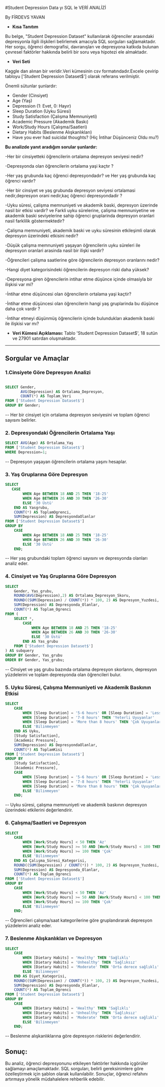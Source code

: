 #Student Depression Data yı SQL le VERİ ANALİZİ

By FİRDEVS YAVAN

- **Kısa Tanıtım**

Bu belge, "Student Depression Dataset" kullanılarak öğrenciler arasındaki depresyonla ilgili ilişkileri belirlemek amacıyla SQL sorguları sağlamaktadır. Her sorgu, öğrenci demografisi, davranışları ve depresyona katkıda bulunan çevresel faktörler hakkında belirli bir soru veya hipotezi ele almaktadır.

- **Veri Seti**

Kaggle dan alınan bir veridir.Veri kümesinin csv formatındadır.Excele çevirip tabloyu ['Student Depression Dataset$'] olarak referans verilmiştir.


Önemli sütunlar şunlardır:
* Gender (Cinsiyet)
* Age (Yaş)
* Depression (1: Evet, 0: Hayır)
* Sleep Duration (Uyku Süresi)
* Study Satisfaction (Çalışma Memnuniyeti)
* Academic Pressure (Akademik Baskı)
* Work/Study Hours (Çalışma/Saatleri)
* Dietary Habits (Beslenme Alışkanlıkları)
* Have you ever had suicidal thoughts? (Hiç İntihar Düşünceniz Oldu mu?)


**Bu analizde yanıt aradığım sorular şunlardır:**

-Her bir cinsiyetteki öğrencilerin ortalama depresyon seviyesi nedir?

-Depresyonda olan öğrencilerin ortalama yaşi kaçtır ?

-Her yaş grubunda kaç öğrenci depresyondadır? ve Her yaş grubunda kaç öğrenci vardır? 

-Her bir cinsiyet ve yaş grubunda depresyon seviyesi ortalamasi nedir,depresyon orani nedir,kaç öğrenci depresyondadir ?

-Uyku süresi, çalişma memnuniyeti ve akademik baski, depresyon üzerinde nasil bir etkisi vardir? ve Farkli uyku sürelerine, çalişma memnuniyetine ve akademik baski seviyelerine sahip öğrenci gruplarinda depresyon oranlari nasil farklilik göstermektedir? 

-Çalişma memnuniyeti, akademik baski ve uyku süresinin etkileşimli olarak depresyon üzerindeki etkisini nedir?

-Düşük çalişma memnuniyeti yaşayan öğrencilerin uyku süreleri ile depresyon oranlari arasinda nasil bir ilişki vardir?

-Öğrencileri çalişma saatlerine göre öğrencilerin depresyon oranlarını nedir?

-Hangi diyet kategorisindeki öğrencilerin depresyon riski daha yüksek?

-Depresyona giren öğrencilerin intihar etme düşünce içinde olmasiyla bir ilişkisi var mi?

-İntihar etme düşüncesi olan öğrencilerin ortalama yaşi kaçtir?

-İntihar etme düşüncesi olan öğrencilerin hangi yaş gruplarinda bu düşünce daha çok vardir ?

-İntihar etmeyi düşünmüş öğrencilerin içinde bulundukları akademik baski ile ilişkisi var mı?


- **Veri Kümesi Açıklaması:**
  Tablo 'Student Depression Dataset$', 18 sutün ve 27901 satırdan oluşmaktadır.

---

## Sorgular ve Amaçlar
### 1.Cinsiyete Göre Depresyon Analizi
```SQL

SELECT Gender,
       AVG(Depression) AS Ortalama_Depresyon,
       COUNT(*) AS Toplam_Veri
FROM ['Student Depression Dataset$']
GROUP BY Gender; 
```
-- Her bir cinsiyet için ortalama depresyon seviyesini ve toplam öğrenci sayısını belirler.

### 2. Depresyondaki Öğrencilerin Ortalama Yaşı
```SQL
SELECT AVG(Age) AS Ortalama_Yaş
FROM ['Student Depression Dataset$']
WHERE Depression=1;
```
-- Depresyon yaşayan öğrencilerin ortalama yaşını hesaplar.

### 3. Yaş Gruplarına Göre Depresyon
```SQL
SELECT
   CASE
        WHEN Age BETWEEN 18 AND 25 THEN '18-25'
        WHEN Age BETWEEN 26 AND 30 THEN '26-30'
        ELSE '30 Üstü'
    END AS Yasgrubu,
    COUNT(*) AS ToplamOgrenci,
    SUM(Depression) AS DepresyondaOlanlar
FROM ['Student Depression Dataset$']
GROUP BY 
    CASE
        WHEN Age BETWEEN 18 AND 25 THEN '18-25'
        WHEN Age BETWEEN 26 AND 30 THEN '26-30'
        ELSE '30 Üstü'
    END;
```
-- Her yaş grubundaki toplam öğrenci sayısını ve depresyonda olanları analiz eder.

### 4. Cinsiyet ve Yaş Gruplarına Göre Depresyon
```SQL
SELECT
    Gender, Yas_grubu,
    ROUND(AVG(Depression),2) AS Ortalama_Depresyon_Skoru,
    ROUND((SUM(Depression) / COUNT(*)) * 100, 2) AS Depresyon_Yuzdesi,
    SUM(Depression) AS Depresyonda_Olanlar,
    COUNT(*) AS Toplam_Ogrenci
FROM (
    SELECT *,
        CASE
            WHEN Age BETWEEN 18 AND 25 THEN '18-25'
            WHEN Age BETWEEN 26 AND 30 THEN '26-30'
            ELSE '30 Üstü'
        END AS Yas_grubu
    FROM ['Student Depression Dataset$']
) AS subquery
GROUP BY Gender, Yas_grubu
ORDER BY Gender, Yas_grubu;
```
-- Cinsiyet ve yaş grubu bazında ortalama depresyon skorlarını, depresyon yüzdelerini ve toplam depresyonda olan öğrencileri bulur.

### 5. Uyku Süresi, Çalışma Memnuniyeti ve Akademik Baskının Etkisi
```SQL
SELECT
    CASE
        WHEN [Sleep Duration] = '5-6 hours' OR [Sleep Duration] = 'Less than 5 hours' THEN 'Az Uyuyanlar'
        WHEN [Sleep Duration] = '7-8 hours' THEN 'Yeterli Uyuyanlar'
        WHEN [Sleep Duration] = 'More than 8 hours' THEN 'Çok Uyuyanlar'
        ELSE 'Bilinmeyen'
    END AS Uyku,
    [Study Satisfaction],
    [Academic Pressure],
    SUM(Depression) AS DepresyondaOlanlar,
    COUNT(*) AS ToplamKisi
FROM ['Student Depression Dataset$']
GROUP BY
    [Study Satisfaction],
    [Academic Pressure],
    CASE
        WHEN [Sleep Duration] = '5-6 hours' OR [Sleep Duration] = 'Less than 5 hours' THEN 'Az Uyuyanlar'
        WHEN [Sleep Duration] = '7-8 hours' THEN 'Yeterli Uyuyanlar'
        WHEN [Sleep Duration] = 'More than 8 hours' THEN 'Çok Uyuyanlar'
        ELSE 'Bilinmeyen'
    END;
```
-- Uyku süresi, çalışma memnuniyeti ve akademik baskının depresyon üzerindeki etkilerini değerlendirir.

### 6. Çalışma/Saatleri ve Depresyon
```SQL
SELECT
    CASE
        WHEN [Work/Study Hours] < 50 THEN 'Az'
        WHEN [Work/Study Hours] >= 50 AND [Work/Study Hours] < 100 THEN 'Orta' 
        WHEN [Work/Study Hours] >= 100 THEN 'Çok'
        ELSE 'Bilinmeyen'
    END AS Çalışma_Süresi_Kategorisi,
    ROUND((SUM(Depression) / COUNT(*)) * 100, 2) AS Depresyon_Yuzdesi,
    SUM(Depression) AS Depresyonda_Olanlar,
    COUNT(*) AS Toplam_Ogrenci
FROM ['Student Depression Dataset$']
GROUP BY 
    CASE
        WHEN [Work/Study Hours] < 50 THEN 'Az'
        WHEN [Work/Study Hours] >= 50 AND [Work/Study Hours] < 100 THEN 'Orta' 
        WHEN [Work/Study Hours] >= 100 THEN 'Çok'
        ELSE 'Bilinmeyen'
    END;
```
-- Öğrencileri çalışma/saat kategorilerine göre gruplandırarak depresyon yüzdelerini analiz eder.

### 7. Beslenme Alışkanlıkları ve Depresyon
```SQL
SELECT
    CASE
        WHEN [Dietary Habits] = 'Healthy' THEN 'Sağlıklı'
        WHEN [Dietary Habits] = 'Unhealthy' THEN 'Sağlıksız'
        WHEN [Dietary Habits] = 'Moderate' THEN 'Orta derece sağlıklı'
        ELSE 'Bilinmeyen'
    END AS Diyet_Kategorisi,
    ROUND((SUM(Depression) / COUNT(*)) * 100, 2) AS Depresyon_Yuzdesi,
    SUM(Depression) AS Depresyonda_Olanlar,
    COUNT(*) AS Toplam_Ogrenci
FROM ['Student Depression Dataset$']
GROUP BY 
    CASE
        WHEN [Dietary Habits] = 'Healthy' THEN 'Sağlıklı'
        WHEN [Dietary Habits] = 'Unhealthy' THEN 'Sağlıksız'
        WHEN [Dietary Habits] = 'Moderate' THEN 'Orta derece sağlıklı'
        ELSE 'Bilinmeyen'
    END;
```
-- Beslenme alışkanlıklarına göre depresyon risklerini değerlendirir.

## Sonuç:

Bu analiz, öğrenci depresyonunu etkileyen faktörler hakkında içgörüler sağlamayı amaçlamaktadır. SQL sorguları, belirli gereksinimlere göre özelleştirmek için şablon olarak kullanılabilir. Sonuçlar, öğrenci refahını artırmaya yönelik müdahalelere rehberlik edebilir.



























